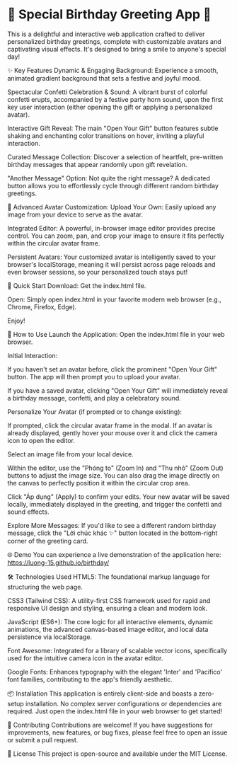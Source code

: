 # 🎉 Special Birthday Greeting App 🎉
This is a delightful and interactive web application crafted to deliver personalized birthday greetings, complete with customizable avatars and captivating visual effects. It's designed to bring a smile to anyone's special day!

✨ Key Features
Dynamic & Engaging Background: Experience a smooth, animated gradient background that sets a festive and joyful mood.

Spectacular Confetti Celebration & Sound: A vibrant burst of colorful confetti erupts, accompanied by a festive party horn sound, upon the first key user interaction (either opening the gift or applying a personalized avatar).

Interactive Gift Reveal: The main "Open Your Gift" button features subtle shaking and enchanting color transitions on hover, inviting a playful interaction.

Curated Message Collection: Discover a selection of heartfelt, pre-written birthday messages that appear randomly upon gift revelation.

"Another Message" Option: Not quite the right message? A dedicated button allows you to effortlessly cycle through different random birthday greetings.

🎨 Advanced Avatar Customization:
Upload Your Own: Easily upload any image from your device to serve as the avatar.

Integrated Editor: A powerful, in-browser image editor provides precise control. You can zoom, pan, and crop your image to ensure it fits perfectly within the circular avatar frame.

Persistent Avatars: Your customized avatar is intelligently saved to your browser's localStorage, meaning it will persist across page reloads and even browser sessions, so your personalized touch stays put!

🚀 Quick Start
Download: Get the index.html file.

Open: Simply open index.html in your favorite modern web browser (e.g., Chrome, Firefox, Edge).

Enjoy!

📖 How to Use
Launch the Application: Open the index.html file in your web browser.

Initial Interaction:

If you haven't set an avatar before, click the prominent "Open Your Gift" button. The app will then prompt you to upload your avatar.

If you have a saved avatar, clicking "Open Your Gift" will immediately reveal a birthday message, confetti, and play a celebratory sound.

Personalize Your Avatar (if prompted or to change existing):

If prompted, click the circular avatar frame in the modal. If an avatar is already displayed, gently hover your mouse over it and click the camera icon to open the editor.

Select an image file from your local device.

Within the editor, use the "Phóng to" (Zoom In) and "Thu nhỏ" (Zoom Out) buttons to adjust the image size. You can also drag the image directly on the canvas to perfectly position it within the circular crop area.

Click "Áp dụng" (Apply) to confirm your edits. Your new avatar will be saved locally, immediately displayed in the greeting, and trigger the confetti and sound effects.

Explore More Messages: If you'd like to see a different random birthday message, click the "Lời chúc khác ✨" button located in the bottom-right corner of the greeting card.

🌐 Demo
You can experience a live demonstration of the application here: https://luong-15.github.io/birthday/

🛠️ Technologies Used
HTML5: The foundational markup language for structuring the web page.

CSS3 (Tailwind CSS): A utility-first CSS framework used for rapid and responsive UI design and styling, ensuring a clean and modern look.

JavaScript (ES6+): The core logic for all interactive elements, dynamic animations, the advanced canvas-based image editor, and local data persistence via localStorage.

Font Awesome: Integrated for a library of scalable vector icons, specifically used for the intuitive camera icon in the avatar editor.

Google Fonts: Enhances typography with the elegant 'Inter' and 'Pacifico' font families, contributing to the app's friendly aesthetic.

📦 Installation
This application is entirely client-side and boasts a zero-setup installation. No complex server configurations or dependencies are required. Just open the index.html file in your web browser to get started!

🤝 Contributing
Contributions are welcome! If you have suggestions for improvements, new features, or bug fixes, please feel free to open an issue or submit a pull request.

📄 License
This project is open-source and available under the MIT License.
